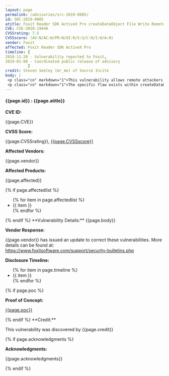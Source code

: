 ```yaml
---
layout: page
permalink: /advisories/src-2019-0005/
id: SRC-2019-0005
atitle: Foxit Reader SDK ActiveX Pro createDataObject File Write Remote Code Execution Vulnerability
CVE: CVE-2018-19446
CVSSrating: 7.5
CVSSscore: (AV:N/AC:H/PR:N/UI:R/S:U/C:H/I:H/A:H)
vendor: Foxit
affected: Foxit Reader SDK ActiveX Pro
timeline: [
2018-11-20 - Vulnerability reported to Foxit,
2019-01-08 - Coordinated public release of advisory
          ]
credit: Steven Seeley (mr_me) of Source Incite
body: |
 <p class="cn" markdown="1">This vulnerability allows remote attackers to execute arbitrary code on vulnerable installations of Foxit Reader SDK ActiveX Pro. User interaction is required to exploit this vulnerability in that the target must visit a malicious page or open a malicious file.</p>
 <p class="cn" markdown="1">The specific flaw exists within createDataObject method. The issue results from the lack of proper validation of a user-supplied string before using it to write to the filesystem. An attacker can leverage this vulnerability to execute code under the context of the current process.</p>
---
```


<h4><b>{{page.id}} : {{page.atitle}}</b></h4>

**CVE ID:**
<p class="cn">{{page.CVE}}</p>

**CVSS Score:**
<p class="cn">{{page.CVSSrating}}, <a href="https://nvd.nist.gov/vuln-metrics/cvss/v3-calculator?calculator&version=3&vector={{page.CVSSscore}}">{{page.CVSSscore}}</a></p>

**Affected Vendors:**
<p class="cn">{{page.vendor}}</p>

**Affected Products:**
<p class="cn">{{page.affected}}</p>
{% if page.affectedlist %}
<ul class="cn">
{% for item in page.affectedlist %}
  <li>{{ item }}</li>
{% endfor %}
</ul>
{% endif %}
**Vulnerability Details:**
{{page.body}}

**Vendor Response:**

<p class="cn">{{page.vendor}} has issued an update to correct these vulnerabilities. More details can be found at: <br />
<a href="https://www.foxitsoftware.com/support/security-bulletins.php">https://www.foxitsoftware.com/support/security-bulletins.php</a></p>

**Disclosure Timeline:**
<ul class="cn">
{% for item in page.timeline %}
  <li>{{ item }}</li>
{% endfor %}
</ul>
{% if page.poc %}

**Proof of Concept:**
<p class="cn"><a href="{{page.poc}}">{{page.poc}}</a></p>
{% endif %}
**Credit:**
<p class="cn">This vulnerability was discovered by {{page.credit}}</p>
{% if page.acknowledgments %}

**Acknowledgments:**
<p class="cn">{{page.acknowledgments}}</p>
{% endif %}
